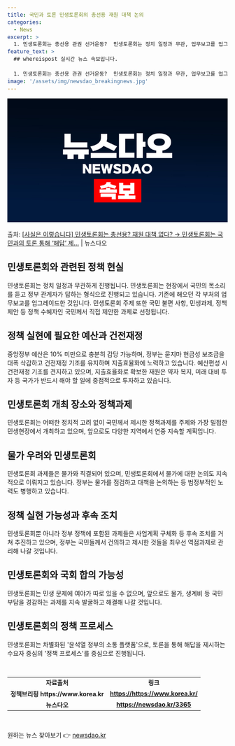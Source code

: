 ```yaml
---
title: 국민과 토론 민생토론회의 총선용 재원 대책 논의
categories:
  - News
excerpt: >
  1. 민생토론회는 총선용 관권 선거운동?  민생토론회는 정치 일정과 무관, 업무보고를 업그레이드한 것 민생토…
feature_text: >
  ## whereispost 실시간 뉴스 속보입니다.

  1. 민생토론회는 총선용 관권 선거운동?  민생토론회는 정치 일정과 무관, 업무보고를 업그레이드한 것 민생토…
image: '/assets/img/newsdao_breakingnews.jpg'
---
```


![뉴스다오 속보](/assets/img/newsdao_breakingnews.jpg)

<p>출처: <a href="https://newsdao.kr/3365" rel="dofollow">[사실은 이렇습니다] 민생토론회는 총선용? 재원 대책 없다? → 민생토론회는 국민과의 토론 통해 ‘해답’ 제…</a> | 뉴스다오</p>

<h2>민생토론회와 관련된 정책 현실</h2>

<p data-ke-size="size16">민생토론회는 정치 일정과 무관하게 진행됩니다. 민생토론회는 현장에서 국민의 목소리를 듣고 정부 관계자가 답하는 형식으로 진행되고 있습니다. 기존에 해오던 각 부처의 업무보고를 업그레이드한 것입니다. 민생토론회 주제 또한 국민 불편 사항, 민생과제, 정책 제안 등 정책 수혜자인 국민께서 직접 제안한 과제로 선정됩니다.</p>

<h2>정책 실현에 필요한 예산과 건전재정</h2>

<p data-ke-size="size16">중앙정부 예산은 10% 미만으로 충분히 감당 가능하며, 정부는 묻지마 현금성 보조금을 대폭 삭감하고 건전재정 기조를 유지하며 지출효율화에 노력하고 있습니다. 예산편성 시 건전재정 기조를 견지하고 있으며, 지출효율화로 확보한 재원은 약자 복지, 미래 대비 투자 등 국가가 반드시 해야 할 일에 중점적으로 투자하고 있습니다.</p>

<h2>민생토론회 개최 장소와 정책과제</h2>

<p data-ke-size="size16">민생토론회는 어떠한 정치적 고려 없이 국민께서 제시한 정책과제를 주제와 가장 밀접한 민생현장에서 개최하고 있으며, 앞으로도 다양한 지역에서 연중 지속할 계획입니다.</p>

<h2>물가 우려와 민생토론회</h2>

<p data-ke-size="size16">민생토론회 과제들은 물가와 직결되어 있으며, 민생토론회에서 물가에 대한 논의도 지속적으로 이뤄지고 있습니다. 정부는 물가를 점검하고 대책을 논의하는 등 범정부적인 노력도 병행하고 있습니다.</p>

<h2>정책 실현 가능성과 후속 조치</h2>

<p data-ke-size="size16">민생토론회뿐 아니라 정부 정책에 포함된 과제들은 사업계획 구체화 등 후속 조치를 거쳐 추진하고 있으며, 정부는 국민들께서 건의하고 제시한 것들을 최우선 역점과제로 관리해 나갈 것입니다.</p>

<h2>민생토론회와 국회 합의 가능성</h2>

<p data-ke-size="size16">민생토론회는 민생 문제에 여야가 따로 있을 수 없으며, 앞으로도 물가, 생계비 등 국민 부담을 경감하는 과제를 지속 발굴하고 해결해 나갈 것입니다.</p>

<h2>민생토론회의 정책 프로세스</h2>

<p data-ke-size="size16">민생토론회는 차별화된 '윤석열 정부의 소통 플랫폼'으로, 토론을 통해 해답을 제시하는 수요자 중심의 '정책 프로세스'를 중심으로 진행됩니다.</p>

<p data-ke-size="size16">&nbsp;</p>

<table>
<tbody>
<tr>
<td style="text-align: center; height: 17px;"><b>자료출처</b></td>
<td style="text-align: center; height: 17px;"><b>링크</b></td>
</tr>
<tr>
<td style="text-align: center; height: 17px;"><b>정책브리핑 https://www.korea.kr</b></td>
<td style="text-align: center; height: 17px;"><b><a href="https://https://www.korea.kr/">https://https://www.korea.kr/</a></b></td>
</tr>
<tr>
<td style="text-align: center; height: 17px;"><b>뉴스다오</b></td>
<td style="text-align: center; height: 17px;"><b><a href="https://newsdao.kr/3365">https://newsdao.kr/3365</a></b></td>
</tr>
</tbody>
</table>
<p data-ke-size="size16">&nbsp;</p> 

원하는 뉴스 찾아보기 👉 <a href="https://newsdao.kr" rel="dofollow">newsdao.kr</a>


